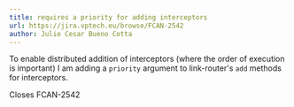 ```yaml
---
title: requires a priority for adding interceptors
url: https://jira.vptech.eu/browse/FCAN-2542
author: Julio Cesar Bueno Cotta
---
```

To enable distributed addition of interceptors (where the order of execution is important) I am adding a `priority` argument to link-router's `add` methods for interceptors.


Closes FCAN-2542
